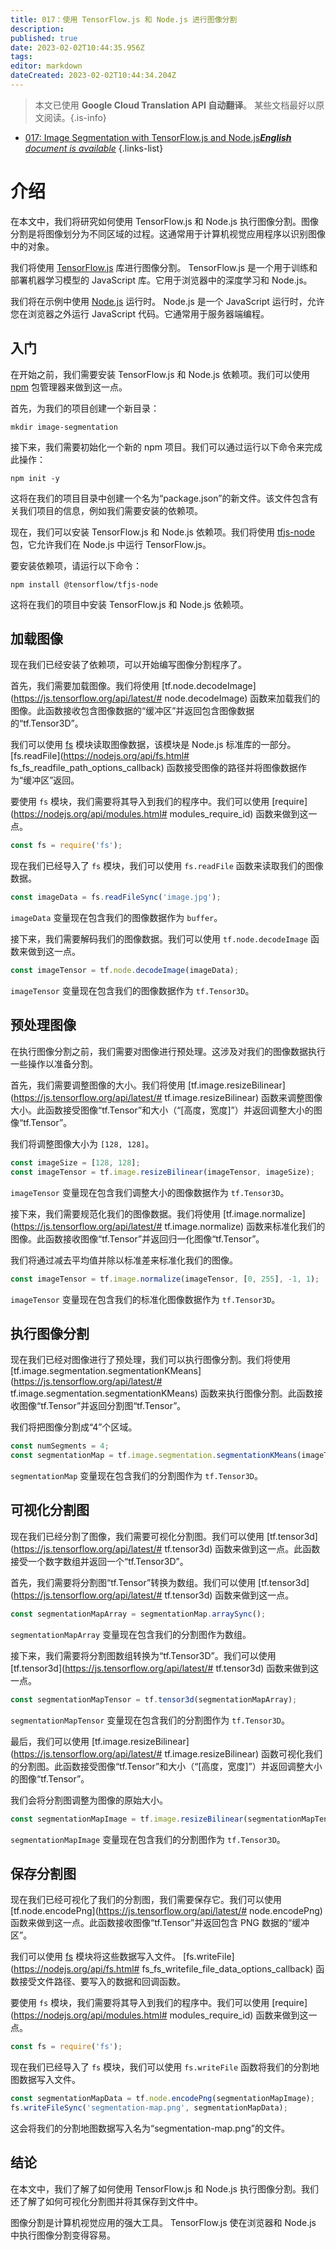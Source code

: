 ```yaml
---
title: 017：使用 TensorFlow.js 和 Node.js 进行图像分割
description: 
published: true
date: 2023-02-02T10:44:35.956Z
tags: 
editor: markdown
dateCreated: 2023-02-02T10:44:34.204Z
---
```


> 本文已使用 **Google Cloud Translation API 自动翻译**。
某些文档最好以原文阅读。{.is-info}



- [017: Image Segmentation with TensorFlow.js and Node.js***English** document is available*](/en/Knowledge-base/TensorFlow-js/Learning/017-image-segmentation-with-tensorflow-js-and-node-js)
{.links-list}


# 介绍

在本文中，我们将研究如何使用 TensorFlow.js 和 Node.js 执行图像分割。图像分割是将图像划分为不同区域的过程。这通常用于计算机视觉应用程序以识别图像中的对象。

我们将使用 [TensorFlow.js](https://js.tensorflow.org/) 库进行图像分割。 TensorFlow.js 是一个用于训练和部署机器学习模型的 JavaScript 库。它用于浏览器中的深度学习和 Node.js。

我们将在示例中使用 [Node.js](https://nodejs.org/) 运行时。 Node.js 是一个 JavaScript 运行时，允许您在浏览器之外运行 JavaScript 代码。它通常用于服务器端编程。

## 入门

在开始之前，我们需要安装 TensorFlow.js 和 Node.js 依赖项。我们可以使用 [npm](https://www.npmjs.com/) 包管理器来做到这一点。

首先，为我们的项目创建一个新目录：

```
mkdir image-segmentation
```

接下来，我们需要初始化一个新的 npm 项目。我们可以通过运行以下命令来完成此操作：

```
npm init -y
```

这将在我们的项目目录中创建一个名为“package.json”的新文件。该文件包含有关我们项目的信息，例如我们需要安装的依赖项。

现在，我们可以安装 TensorFlow.js 和 Node.js 依赖项。我们将使用 [tfjs-node](https://www.npmjs.com/package/@tensorflow/tfjs-node) 包，它允许我们在 Node.js 中运行 TensorFlow.js。

要安装依赖项，请运行以下命令：

```
npm install @tensorflow/tfjs-node
```

这将在我们的项目中安装 TensorFlow.js 和 Node.js 依赖项。

## 加载图像

现在我们已经安装了依赖项，可以开始编写图像分割程序了。

首先，我们需要加载图像。我们将使用 [tf.node.decodeImage](https://js.tensorflow.org/api/latest/# node.decodeImage) 函数来加载我们的图像。此函数接收包含图像数据的“缓冲区”并返回包含图像数据的“tf.Tensor3D”。

我们可以使用 [fs](https://nodejs.org/api/fs.html) 模块读取图像数据，该模块是 Node.js 标准库的一部分。 [fs.readFile](https://nodejs.org/api/fs.html# fs_fs_readfile_path_options_callback) 函数接受图像的路径并将图像数据作为“缓冲区”返回。

要使用 `fs` 模块，我们需要将其导入到我们的程序中。我们可以使用 [require](https://nodejs.org/api/modules.html# modules_require_id) 函数来做到这一点。

```javascript
const fs = require('fs');
```

现在我们已经导入了 `fs` 模块，我们可以使用 `fs.readFile` 函数来读取我们的图像数据。

```javascript
const imageData = fs.readFileSync('image.jpg');
```

`imageData` 变量现在包含我们的图像数据作为 `buffer`。

接下来，我们需要解码我们的图像数据。我们可以使用 `tf.node.decodeImage` 函数来做到这一点。

```javascript
const imageTensor = tf.node.decodeImage(imageData);
```

`imageTensor` 变量现在包含我们的图像数据作为 `tf.Tensor3D`。

## 预处理图像

在执行图像分割之前，我们需要对图像进行预处理。这涉及对我们的图像数据执行一些操作以准备分割。

首先，我们需要调整图像的大小。我们将使用 [tf.image.resizeBilinear](https://js.tensorflow.org/api/latest/# tf.image.resizeBilinear) 函数来调整图像大小。此函数接受图像“tf.Tensor”和大小（“[高度，宽度]”）并返回调整大小的图像“tf.Tensor”。

我们将调整图像大小为 `[128, 128]`。

```javascript
const imageSize = [128, 128];
const imageTensor = tf.image.resizeBilinear(imageTensor, imageSize);
```

`imageTensor` 变量现在包含我们调整大小的图像数据作为 `tf.Tensor3D`。

接下来，我们需要规范化我们的图像数据。我们将使用 [tf.image.normalize](https://js.tensorflow.org/api/latest/# tf.image.normalize) 函数来标准化我们的图像。此函数接收图像“tf.Tensor”并返回归一化图像“tf.Tensor”。

我们将通过减去平均值并除以标准差来标准化我们的图像。

```javascript
const imageTensor = tf.image.normalize(imageTensor, [0, 255], -1, 1);
```

`imageTensor` 变量现在包含我们的标准化图像数据作为 `tf.Tensor3D`。

## 执行图像分割

现在我们已经对图像进行了预处理，我们可以执行图像分割。我们将使用 [tf.image.segmentation.segmentationKMeans](https://js.tensorflow.org/api/latest/# tf.image.segmentation.segmentationKMeans) 函数来执行图像分割。此函数接收图像“tf.Tensor”并返回分割图“tf.Tensor”。

我们将把图像分割成“4”个区域。

```javascript
const numSegments = 4;
const segmentationMap = tf.image.segmentation.segmentationKMeans(imageTensor, numSegments);
```

`segmentationMap` 变量现在包含我们的分割图作为 `tf.Tensor3D`。

## 可视化分割图

现在我们已经分割了图像，我们需要可视化分割图。我们可以使用 [tf.tensor3d](https://js.tensorflow.org/api/latest/# tf.tensor3d) 函数来做到这一点。此函数接受一个数字数组并返回一个“tf.Tensor3D”。

首先，我们需要将分割图“tf.Tensor”转换为数组。我们可以使用 [tf.tensor3d](https://js.tensorflow.org/api/latest/# tf.tensor3d) 函数来做到这一点。

```javascript
const segmentationMapArray = segmentationMap.arraySync();
```

`segmentationMapArray` 变量现在包含我们的分割图作为数组。

接下来，我们需要将分割图数组转换为“tf.Tensor3D”。我们可以使用 [tf.tensor3d](https://js.tensorflow.org/api/latest/# tf.tensor3d) 函数来做到这一点。

```javascript
const segmentationMapTensor = tf.tensor3d(segmentationMapArray);
```

`segmentationMapTensor` 变量现在包含我们的分割图作为 `tf.Tensor3D`。

最后，我们可以使用 [tf.image.resizeBilinear](https://js.tensorflow.org/api/latest/# tf.image.resizeBilinear) 函数可视化我们的分割图。此函数接受图像“tf.Tensor”和大小（“[高度，宽度]”）并返回调整大小的图像“tf.Tensor”。

我们会将分割图调整为图像的原始大小。

```javascript
const segmentationMapImage = tf.image.resizeBilinear(segmentationMapTensor, [imageHeight, imageWidth]);
```

`segmentationMapImage` 变量现在包含我们的分割图作为 `tf.Tensor3D`。

## 保存分割图

现在我们已经可视化了我们的分割图，我们需要保存它。我们可以使用 [tf.node.encodePng](https://js.tensorflow.org/api/latest/# node.encodePng) 函数来做到这一点。此函数接收图像“tf.Tensor”并返回包含 PNG 数据的“缓冲区”。

我们可以使用 [fs](https://nodejs.org/api/fs.html) 模块将这些数据写入文件。 [fs.writeFile](https://nodejs.org/api/fs.html# fs_fs_writefile_file_data_options_callback) 函数接受文件路径、要写入的数据和回调函数。

要使用 `fs` 模块，我们需要将其导入到我们的程序中。我们可以使用 [require](https://nodejs.org/api/modules.html# modules_require_id) 函数来做到这一点。

```javascript
const fs = require('fs');
```

现在我们已经导入了 `fs` 模块，我们可以使用 `fs.writeFile` 函数将我们的分割地图数据写入文件。

```javascript
const segmentationMapData = tf.node.encodePng(segmentationMapImage);
fs.writeFileSync('segmentation-map.png', segmentationMapData);
```

这会将我们的分割地图数据写入名为“segmentation-map.png”的文件。

## 结论

在本文中，我们了解了如何使用 TensorFlow.js 和 Node.js 执行图像分割。我们还了解了如何可视化分割图并将其保存到文件中。

图像分割是计算机视觉应用的强大工具。 TensorFlow.js 使在浏览器和 Node.js 中执行图像分割变得容易。